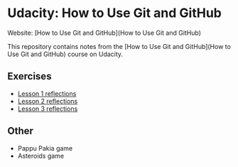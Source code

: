 # Udacity: How to Use Git and GitHub

Website: [How to Use Git and GitHub](How to Use Git and GitHub)

This repository contains notes from the [How to Use Git and GitHub](How to Use Git and GitHub) course on Udacity. 

## Exercises

- [Lesson 1 reflections](/reflections/lesson_1_reflections.txt)
- [Lesson 2 reflections](/reflections/lesson_2_reflections.txt)
- [Lesson 3 reflections](/reflections/lesson_3_reflections.txt)

## Other

- Pappu Pakia game
- Asteroids game

